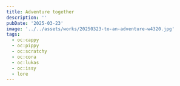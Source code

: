 ```yaml
---
title: Adventure together
description: ''
pubDate: '2025-03-23'
image: '../../assets/works/20250323-to-an-adventure-w4320.jpg'
tags:
  - oc:cappy
  - oc:pippy
  - oc:scratchy
  - oc:cora
  - oc:lukas
  - oc:issy
  - lore
---
```

